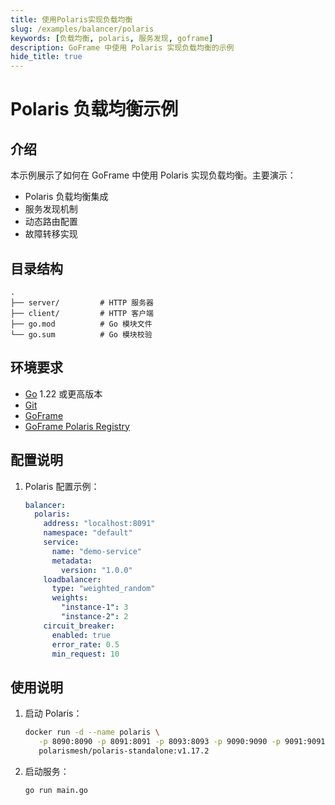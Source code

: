 ```yaml
---
title: 使用Polaris实现负载均衡
slug: /examples/balancer/polaris
keywords: [负载均衡, polaris, 服务发现, goframe]
description: GoFrame 中使用 Polaris 实现负载均衡的示例
hide_title: true
---
```


# Polaris 负载均衡示例

## 介绍

本示例展示了如何在 GoFrame 中使用 Polaris 实现负载均衡。主要演示：
- Polaris 负载均衡集成
- 服务发现机制
- 动态路由配置
- 故障转移实现

## 目录结构

```
.
├── server/         # HTTP 服务器
├── client/         # HTTP 客户端
├── go.mod          # Go 模块文件
└── go.sum          # Go 模块校验
```

## 环境要求

- [Go](https://golang.org/dl/) 1.22 或更高版本
- [Git](https://git-scm.com/downloads)
- [GoFrame](https://goframe.org)
- [GoFrame Polaris Registry](https://github.com/gogf/gf/tree/master/contrib/registry/polaris)

## 配置说明

1. Polaris 配置示例：
   ```yaml
   balancer:
     polaris:
       address: "localhost:8091"
       namespace: "default"
       service:
         name: "demo-service"
         metadata:
           version: "1.0.0"
       loadbalancer:
         type: "weighted_random"
         weights:
           "instance-1": 3
           "instance-2": 2
       circuit_breaker:
         enabled: true
         error_rate: 0.5
         min_request: 10
   ```

## 使用说明

1. 启动 Polaris：
   ```bash
   docker run -d --name polaris \
      -p 8090:8090 -p 8091:8091 -p 8093:8093 -p 9090:9090 -p 9091:9091 \
      polarismesh/polaris-standalone:v1.17.2
   ```

2. 启动服务：
   ```bash
   go run main.go
   ```


